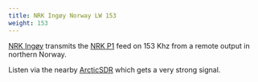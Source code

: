 ```yaml
---
title: NRK Ingøy Norway LW 153
weight: 153
---
```

[NRK Ingøy](http://www.dxing.info/profiles/norway_nrk_ingoy.dx) transmits
the [NRK P1](https://radio.nrk.no/direkte/p1) feed
on 153 Khz from a remote output in northern Norway.

Listen via the nearby [ArcticSDR](http://http://arcticsdr.ddns.net:8073/?f=153.00amz7)
which gets a very strong signal.
